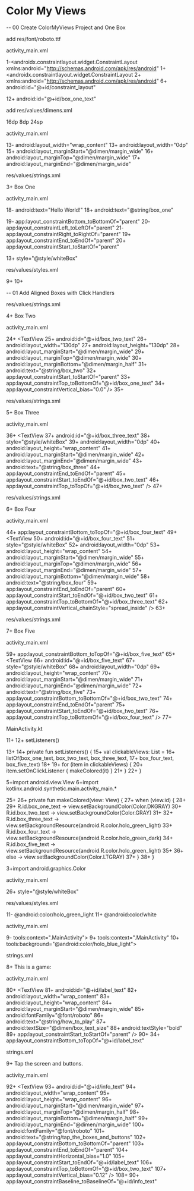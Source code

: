 ﻿# Color My Views

-- 00 Create ColorMyViews Project and One Box

add res/font/roboto.ttf

activity_main.xml

1-<androidx.constraintlayout.widget.ConstraintLayout xmlns:android="http://schemas.android.com/apk/res/android"
1+<androidx.constraintlayout.widget.ConstraintLayout
2+    xmlns:android="http://schemas.android.com/apk/res/android"
6+    android:id="@+id/constraint_layout"

12+        android:id="@+id/box_one_text"


add res/values/dimens.xml

<?xml version="1.0" encoding="utf-8"?>
<resources>
    <dimen name="margin_wide">16dp</dimen>
    <dimen name="margin_half">8dp</dimen>
    <dimen name="box_text_size">24sp</dimen>
</resources>


activity_main.xml

13-        android:layout_width="wrap_content"
13+        android:layout_width="0dp"
15+        android:layout_marginStart="@dimen/margin_wide"
16+        android:layout_marginTop="@dimen/margin_wide"
17+        android:layout_marginEnd="@dimen/margin_wide"


res/values/strings.xml

3+    <string name="box_one">Box One</string>


activity_main.xml

18-        android:text="Hello World!"
18+        android:text="@string/box_one"

19-        app:layout_constraintBottom_toBottomOf="parent"
20-        app:layout_constraintLeft_toLeftOf="parent"
21-        app:layout_constraintRight_toRightOf="parent"
19+        app:layout_constraintEnd_toEndOf="parent"
20+        app:layout_constraintStart_toStartOf="parent"

13+        style="@style/whiteBox"


res/values/styles.xml

9+
10+    <style name="whiteBox">
11+        <item name="android:background">@android:color/holo_green_light</item>
12+        <item name="android:textAlignment">center</item>
13+        <item name="android:textSize">@dimen/box_text_size</item>
14+        <item name="android:textStyle">bold</item>
15+        <item name="android:textColor">@android:color/white</item>
16+        <item name="android:fontFamily">@font/roboto</item>
17+    </style>


-- 01 Add Aligned Boxes with Click Handlers

res/values/strings.xml

4+    <string name="box_two">Box Two</string>

activity_main.xml

24+    <TextView
25+        android:id="@+id/box_two_text"
26+        android:layout_width="130dp"
27+        android:layout_height="130dp"
28+        android:layout_marginStart="@dimen/margin_wide"
29+        android:layout_marginTop="@dimen/margin_wide"
30+        android:layout_marginBottom="@dimen/margin_half"
31+        android:text="@string/box_two"
32+        app:layout_constraintStart_toStartOf="parent"
33+        app:layout_constraintTop_toBottomOf="@+id/box_one_text"
34+        app:layout_constraintVertical_bias="0.0" />
35+


res/values/strings.xml

5+    <string name="box_three">Box Three</string>

activity_main.xml

36+    <TextView
37+        android:id="@+id/box_three_text"
38+        style="@style/whiteBox"
39+        android:layout_width="0dp"
40+        android:layout_height="wrap_content"
41+        android:layout_marginStart="@dimen/margin_wide"
42+        android:layout_marginEnd="@dimen/margin_wide"
43+        android:text="@string/box_three"
44+        app:layout_constraintEnd_toEndOf="parent"
45+        app:layout_constraintStart_toEndOf="@+id/box_two_text"
46+        app:layout_constraintTop_toTopOf="@+id/box_two_text" />
47+


res/values/strings.xml

6+    <string name="box_four">Box Four</string>

activity_main.xml

44+        app:layout_constraintBottom_toTopOf="@+id/box_four_text"
49+    <TextView
50+        android:id="@+id/box_four_text"
51+        style="@style/whiteBox"
52+        android:layout_width="0dp"
53+        android:layout_height="wrap_content"
54+        android:layout_marginStart="@dimen/margin_wide"
55+        android:layout_marginTop="@dimen/margin_wide"
56+        android:layout_marginEnd="@dimen/margin_wide"
57+        android:layout_marginBottom="@dimen/margin_wide"
58+        android:text="@string/box_four"
59+        app:layout_constraintEnd_toEndOf="parent"
60+        app:layout_constraintStart_toEndOf="@+id/box_two_text"
61+        app:layout_constraintTop_toBottomOf="@+id/box_three_text"
62+        app:layout_constraintVertical_chainStyle="spread_inside" />
63+


res/values/strings.xml

7+    <string name="box_five">Box Five</string>

activity_main.xml

59+        app:layout_constraintBottom_toTopOf="@+id/box_five_text"
65+    <TextView
66+        android:id="@+id/box_five_text"
67+        style="@style/whiteBox"
68+        android:layout_width="0dp"
69+        android:layout_height="wrap_content"
70+        android:layout_marginStart="@dimen/margin_wide"
71+        android:layout_marginEnd="@dimen/margin_wide"
72+        android:text="@string/box_five"
73+        app:layout_constraintBottom_toBottomOf="@+id/box_two_text"
74+        app:layout_constraintEnd_toEndOf="parent"
75+        app:layout_constraintStart_toEndOf="@+id/box_two_text"
76+        app:layout_constraintTop_toBottomOf="@+id/box_four_text" />
77+


MainActivity.kt

11+
12+        setListeners()

13+
14+    private fun setListeners() {
15+        val clickableViews: List<View> =
16+            listOf(box_one_text, box_two_text, box_three_text,
17+                box_four_text, box_five_text)
18+
19+        for (item in clickableViews) {
20+            item.setOnClickListener { makeColored(it) }
21+        }
22+    }

5+import android.view.View
6+import kotlinx.android.synthetic.main.activity_main.*

25+
26+    private fun makeColored(view: View) {
27+        when (view.id) {
28+
29+            R.id.box_one_text -> view.setBackgroundColor(Color.DKGRAY)
30+            R.id.box_two_text -> view.setBackgroundColor(Color.GRAY)
31+
32+            R.id.box_three_text -> view.setBackgroundResource(android.R.color.holo_green_light)
33+            R.id.box_four_text -> view.setBackgroundResource(android.R.color.holo_green_dark)
34+            R.id.box_five_text -> view.setBackgroundResource(android.R.color.holo_green_light)
35+
36+            else -> view.setBackgroundColor(Color.LTGRAY)
37+        }
38+    }

3+import android.graphics.Color


activity_main.xml

26+        style="@style/whiteBox"


res/values/styles.xml

11-        <item name="android:background">@android:color/holo_green_light</item>
11+        <item name="android:background">@android:color/white</item>


activity_main.xml

9-    tools:context=".MainActivity">
9+    tools:context=".MainActivity"
10+    tools:background="@android:color/holo_blue_light">

strings.xml

8+    <string name="how_to_play">This is a game:</string>

activity_main.xml

80+    <TextView
81+        android:id="@+id/label_text"
82+        android:layout_width="wrap_content"
83+        android:layout_height="wrap_content"
84+        android:layout_marginStart="@dimen/margin_wide"
85+        android:fontFamily="@font/roboto"
86+        android:text="@string/how_to_play"
87+        android:textSize="@dimen/box_text_size"
88+        android:textStyle="bold"
89+        app:layout_constraintStart_toStartOf="parent" />
90+
34+        app:layout_constraintBottom_toTopOf="@+id/label_text"


strings.xml

9+    <string name="tap_the_boxes_and_buttons">Tap the screen and buttons.</string>


activity_main.xml

92+    <TextView
93+        android:id="@+id/info_text"
94+        android:layout_width="wrap_content"
95+        android:layout_height="wrap_content"
96+        android:layout_marginStart="@dimen/margin_wide"
97+        android:layout_marginTop="@dimen/margin_half"
98+        android:layout_marginBottom="@dimen/margin_half"
99+        android:layout_marginEnd="@dimen/margin_wide"
100+        android:fontFamily="@font/roboto"
101+        android:text="@string/tap_the_boxes_and_buttons"
102+        app:layout_constraintBottom_toBottomOf="parent"
103+        app:layout_constraintEnd_toEndOf="parent"
104+        app:layout_constraintHorizontal_bias="1.0"
105+        app:layout_constraintStart_toEndOf="@+id/label_text"
106+        app:layout_constraintTop_toBottomOf="@+id/box_two_text"
107+        app:layout_constraintVertical_bias="0.12" />
108+
90+        app:layout_constraintBaseline_toBaselineOf="@+id/info_text"



